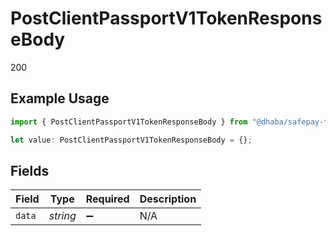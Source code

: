 # PostClientPassportV1TokenResponseBody

200

## Example Usage

```typescript
import { PostClientPassportV1TokenResponseBody } from "@dhaba/safepay-ts/models/operations";

let value: PostClientPassportV1TokenResponseBody = {};
```

## Fields

| Field              | Type               | Required           | Description        |
| ------------------ | ------------------ | ------------------ | ------------------ |
| `data`             | *string*           | :heavy_minus_sign: | N/A                |